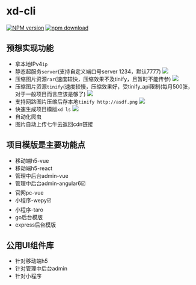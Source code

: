 # xd-cli
[![NPM version](https://img.shields.io/npm/v/xd-cli.svg)](https://www.npmjs.com/package/xd-cli)
[![npm download](https://img.shields.io/npm/dw/xd-cli.svg)](https://www.npmjs.com/package/xd-cli)

## 预想实现功能
- 拿本地IPv4`ip`
- 静态起服务`server`(支持自定义端口号server 1234，默认7777)
  ![](http://inpm-images.oss-cn-shenzhen.aliyuncs.com/WechatIMG11.png?Expires=1554948385&OSSAccessKeyId=TMP.AQEMp5MVFIr-jo9rEaDatOyh5eBYH6-faP9DHVfn_iiL9SGysMVFtfMT3QjAAAAwLAIUeiyglfJBEaiW4kGhvwveIoYy6fkCFGp4dISuzxnzo6Ef7VjrImfGl-bM&Signature=VvR%2B9adMeOeC%2FpyMsF5IURl4QL0%3D)
- 压缩图片资源`rar`(速度较快，压缩效果不及tinify，且暂时不能传参)
  ![](http://inpm-images.oss-cn-shenzhen.aliyuncs.com/WechatIMG16.png?Expires=1554948472&OSSAccessKeyId=TMP.AQEMp5MVFIr-jo9rEaDatOyh5eBYH6-faP9DHVfn_iiL9SGysMVFtfMT3QjAAAAwLAIUeiyglfJBEaiW4kGhvwveIoYy6fkCFGp4dISuzxnzo6Ef7VjrImfGl-bM&Signature=xpk2B9PlTTZ414aKNqVDuQ7M%2BhU%3D)
- 压缩图片资源`tinify`(速度较慢，压缩效果好，受tinify_api限制(每月500张，对于一般项目而言应该是够了)
  ![](http://inpm-images.oss-cn-shenzhen.aliyuncs.com/WechatIMG17.png?Expires=1554948485&OSSAccessKeyId=TMP.AQEMp5MVFIr-jo9rEaDatOyh5eBYH6-faP9DHVfn_iiL9SGysMVFtfMT3QjAAAAwLAIUeiyglfJBEaiW4kGhvwveIoYy6fkCFGp4dISuzxnzo6Ef7VjrImfGl-bM&Signature=%2FdMxRFSNtO7sXIaQ8O7T7UZ0j6o%3D)
- 支持网路图片压缩后存本地`tinify http://asdf.png`
  ![](http://inpm-images.oss-cn-shenzhen.aliyuncs.com/WechatIMG9.png?Expires=1554948497&OSSAccessKeyId=TMP.AQEMp5MVFIr-jo9rEaDatOyh5eBYH6-faP9DHVfn_iiL9SGysMVFtfMT3QjAAAAwLAIUeiyglfJBEaiW4kGhvwveIoYy6fkCFGp4dISuzxnzo6Ef7VjrImfGl-bM&Signature=wkc1MJ6aXsnDtjTStvkSpk7Nsp0%3D)
- 快速生成项目模版`xd ls`
  ![](http://inpm-images.oss-cn-shenzhen.aliyuncs.com/WechatIMG12.png?Expires=1554948450&OSSAccessKeyId=TMP.AQEMp5MVFIr-jo9rEaDatOyh5eBYH6-faP9DHVfn_iiL9SGysMVFtfMT3QjAAAAwLAIUeiyglfJBEaiW4kGhvwveIoYy6fkCFGp4dISuzxnzo6Ef7VjrImfGl-bM&Signature=YGCe6oblYnKnzBoq0rKo0B7PwlA%3D)
- 自动化爬虫
- 图片自动上传七牛云返回cdn链接


## 项目模版是主要功能点
- 移动端h5-vue
- 移动端h5-react
- 管理中后台admin-vue
- 管理中后台admin-angular6☑️
- 官网pc-vue
- 小程序-wepy☑️
- 小程序-taro
- go后台模版
- express后台模版

## 公用UI组件库
- 针对移动端h5
- 针对管理中后台admin
- 针对小程序